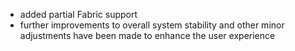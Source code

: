 - added partial Fabric support
- further improvements to overall system stability and other minor adjustments have been made to enhance the user experience